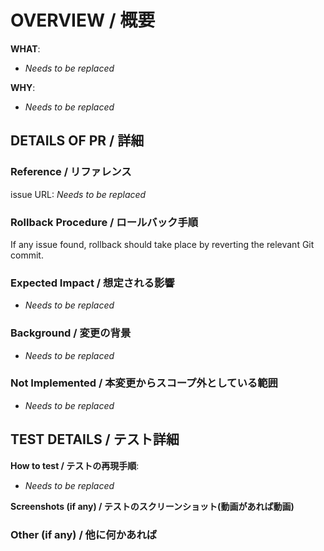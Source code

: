 <!--
    PLEASE READ THIS BEFORE CREATING PR
    --

    Thank you for creating a Pull Request!
    Please fill "_Needs to be replaced_" and add as much detail as possible.
    It will help reviewers to look at the PR

    PR作成ありがとうございます、”_Needs to be replaced_”を中心に可能な限りの詳細の記入をお願いします。
    レビュアーがレビューしやすくなるだけでなく、過去にどういった背景と決定で変更が入ったのかを追いやすくするための目的があります。

    ### If you do not follow, it is possible your PR gets closed without any actions ###
    ### 下記のテンプレートを記入してください、情報が不十分の場合はそのままCLOSEされる場合もあり得ます ###

-->

# OVERVIEW / 概要

**WHAT**:
<!-- Describe what you did, and how / 何を実装したのか -->
- _Needs to be replaced_

**WHY**:
<!-- Describe why this change is needed / なぜ本実装が必要だったのか -->
- _Needs to be replaced_

## DETAILS OF PR / 詳細

### Reference / リファレンス

issue URL: _Needs to be replaced_

<!--------------------------------------------------------
    Please add below if there are other references too
    他にも参考リンク・情報があればこちらに記入してください
  -------------------------------------------------------->

### Rollback Procedure / ロールバック手順
<!--------------------------------------------------------
    Please specify how to rollback. 
    By default, reverting the relevant Git commit is expected.
    ロールバック手順を記入してください
    必要に応じてデフォルトの手順を書き換えてください
  -------------------------------------------------------->

If any issue found, rollback should take place by reverting the relevant Git commit.

### Expected Impact / 想定される影響
<!--------------------------------------------------------
    Please specify expected impact by this change
    本変更によって想定されている影響を記入してください
  -------------------------------------------------------->

- _Needs to be replaced_

### Background / 変更の背景

- _Needs to be replaced_

### Not Implemented / 本変更からスコープ外としている範囲

- _Needs to be replaced_

## TEST DETAILS / テスト詳細

**How to test / テストの再現手順**:
- _Needs to be replaced_

**Screenshots (if any) / テストのスクリーンショット(動画があれば動画)**


### Other (if any) / 他に何かあれば

